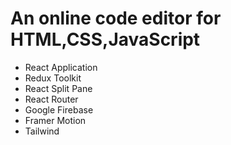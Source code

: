# An online code editor for HTML,CSS,JavaScript

- React Application
- Redux Toolkit
- React Split Pane
- React Router
- Google Firebase
- Framer Motion
- Tailwind
